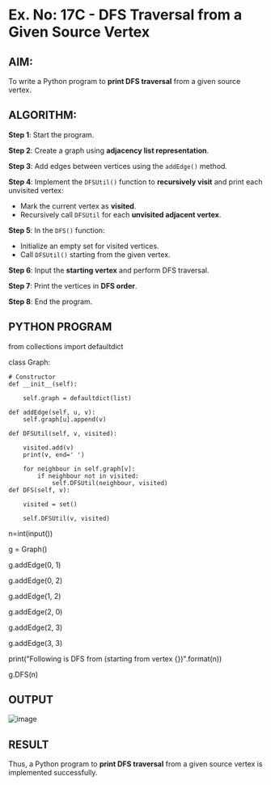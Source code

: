# Ex. No: 17C - DFS Traversal from a Given Source Vertex

## AIM:
To write a Python program to **print DFS traversal** from a given source vertex.

## ALGORITHM:

**Step 1**: Start the program.

**Step 2**: Create a graph using **adjacency list representation**.

**Step 3**: Add edges between vertices using the `addEdge()` method.

**Step 4**: Implement the `DFSUtil()` function to **recursively visit** and print each unvisited vertex:
- Mark the current vertex as **visited**.
- Recursively call `DFSUtil` for each **unvisited adjacent vertex**.

**Step 5**: In the `DFS()` function:
- Initialize an empty set for visited vertices.
- Call `DFSUtil()` starting from the given vertex.

**Step 6**: Input the **starting vertex** and perform DFS traversal.

**Step 7**: Print the vertices in **DFS order**.

**Step 8**: End the program.

## PYTHON PROGRAM

from collections import defaultdict

class Graph:

	# Constructor
	def __init__(self):

		self.graph = defaultdict(list)

	def addEdge(self, u, v):
		self.graph[u].append(v)

	def DFSUtil(self, v, visited):
 
		visited.add(v)
		print(v, end=' ')

		for neighbour in self.graph[v]:
			if neighbour not in visited:
				self.DFSUtil(neighbour, visited)
	def DFS(self, v):

		visited = set()

		self.DFSUtil(v, visited)

n=int(input())

g = Graph()

g.addEdge(0, 1)

g.addEdge(0, 2)

g.addEdge(1, 2)

g.addEdge(2, 0)

g.addEdge(2, 3)

g.addEdge(3, 3)

print("Following is DFS from (starting from vertex {})".format(n))

g.DFS(n)

## OUTPUT
![image](https://github.com/user-attachments/assets/9307b697-93fe-4570-9cf3-0194fade5a84)


## RESULT
Thus, a Python program to **print DFS traversal** from a given source vertex is implemented successfully.
